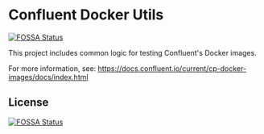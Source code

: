 # Confluent Docker Utils
[![FOSSA Status](https://app.fossa.com/api/projects/git%2Bgithub.com%2Fconfluentinc%2Fconfluent-docker-utils.svg?type=shield)](https://app.fossa.com/projects/git%2Bgithub.com%2Fconfluentinc%2Fconfluent-docker-utils?ref=badge_shield)


This project includes common logic for testing Confluent's Docker images.

For more information, see: https://docs.confluent.io/current/cp-docker-images/docs/index.html


## License
[![FOSSA Status](https://app.fossa.com/api/projects/git%2Bgithub.com%2Fconfluentinc%2Fconfluent-docker-utils.svg?type=large)](https://app.fossa.com/projects/git%2Bgithub.com%2Fconfluentinc%2Fconfluent-docker-utils?ref=badge_large)